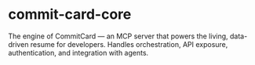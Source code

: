 # commit-card-core
The engine of CommitCard — an MCP server that powers the living, data-driven resume for developers. Handles orchestration, API exposure, authentication, and integration with agents.
